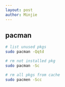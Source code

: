 ```yaml
---
layout: post
author: Minjie
---
```


## pacman 

```bash
# list unused pkgs
sudo pacman -Qqtd

# rm not installed pkg
sudo pacman -Sc

# rm all pkgs from cache
sudo pacmen -Scc
```